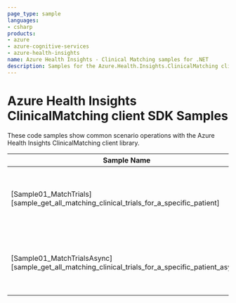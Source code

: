 ```yaml
---
page_type: sample
languages:
- csharp
products:
- azure
- azure-cognitive-services
- azure-health-insights
name: Azure Health Insights - Clinical Matching samples for .NET
description: Samples for the Azure.Health.Insights.ClinicalMatching client library
---
```


# Azure Health Insights ClinicalMatching client SDK Samples
These code samples show common scenario operations with the Azure Health Insights ClinicalMatching client library.

|**Sample Name**|**Description**|
|----------------|-------------|
|[Sample01_MatchTrials][sample_get_all_matching_clinical_trials_for_a_specific_patient] |Get all matching clinical trials for a specific patient. (sync)|
|[Sample01_MatchTrialsAsync][sample_get_all_matching_clinical_trials_for_a_specific_patient_async] |Get all matching clinical trials for a specific patient. (async)|
<!-- LINKS
[sample_get_all_matching_clinical_trials_for_a_specific_patient]: https://github.com/Azure/azure-sdk-for-net/tree/main/sdk/healthinsights/Azure.Health.Insights.ClinicalMatching/samples/Sample01_MatchTrials.md
[sample_get_all_matching_clinical_trials_for_a_specific_patient_async]: https://github.com/Azure/azure-sdk-for-net/tree/main/sdk/healthinsights/Azure.Health.Insights.ClinicalMatching/samples/Sample01_MatchTrialsAsync.md
-->
